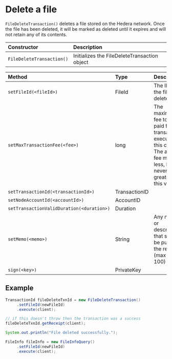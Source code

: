# Delete a file

`FileDeleteTransaction()` deletes a file stored on the Hedera network. Once the file has been deleted, it will be marked as deleted until it expires and will not retain any of its contents.

| Constructor | Description |
| :--- | :--- |
| `FileDeleteTransaction()` | Initializes the FileDeleteTransaction object |

| Method | Type | Description |
| :--- | :--- | :--- |
| `setFileId(<fileId>)` | FileId | The ID of the file to delete |
| `setMaxTransactionFee(<fee>)` | long | The maximum fee to be paid for this transaction executed by this client. The actual fee may be less, but will never be greater than this value. |
| `setTransactionId(<transactionId>)` | TransactionID |  |
| `setNodeAccountId(<accountId>)` | AccountID |  |
| `setTransactionValidDuration(<duration>)` | Duration |  |
| `setMemo(<memo>)` | String | Any notes or descriptions that should be put into the record \(max length 100\) |
| `sign(<key>)` | PrivateKey |  |

## Example

```java
TransactionId fileDeleteTxnId = new FileDeleteTransaction()
     .setFileId(newFileId)
     .execute(client);

// if this doesn't throw then the transaction was a success
fileDeleteTxnId.getReceipt(client);

System.out.println("File deleted successfully.");

FileInfo fileInfo = new FileInfoQuery()
     .setFileId(newFileId)
     .execute(client);
```

